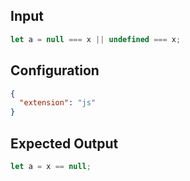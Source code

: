 
## Input
```javascript input
let a = null === x || undefined === x;
```

## Configuration
```json configuration
{
  "extension": "js"
}
```

## Expected Output
```javascript expected output
let a = x == null;
```
